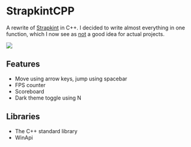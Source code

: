 # StrapkintCPP
A rewrite of [Strapkint](https://github.com/Volper212/Strapkint) in C++. I decided to write almost everything in one function, which I now see as <ins>not</ins> a good idea for actual projects.

![](https://i.imgur.com/p0HRKc3.png)
## Features
- Move using arrow keys, jump using spacebar
- FPS counter
- Scoreboard
- Dark theme toggle using N
## Libraries
- The C++ standard library
- WinApi
